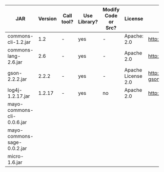 
| JAR | Version | Call tool? | Use Library? | Modify Code or Src? | License | License URL | URL | Notes |
| --- | --- | --- | --- | --- | --- | --- | --- | --- |
| commons-cli-1.2.jar | 1.2 | - | yes | - | Apache: 2.0 | http://www.apache.org/licenses/ | http://commons.apache.org/proper/commons-cli/index.html |  |
| commons-lang-2.6.jar | 2.6 | - | yes | - | Apache 2.0 | http://www.apache.org/licenses/ | http://commons.apache.org/proper/commons-lang/index.html |  |
| gson-2.2.2.jar | 2.2.2 | - | yes | - | Apache License 2.0 | http://code.google.com/p/google-gson/ |  |  |
| log4j-1.2.17.jar | 1.2.17 | - | yes | no | Apache 2.0 | http://www.apache.org/licenses/ | http://logging.apache.org/log4j/1.2/ |  |
| mayo-commons-cli-0.0.6.jar |  |  |  |  |  |  |  |  |
| mayo-commons-sage-0.0.2.jar |  |  |  |  |  |  |  |  |
| micro-1.6.jar |  |  |  |  |  |  |  |  |  |  |

